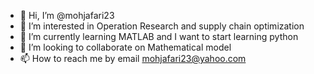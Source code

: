 - 👋 Hi, I’m @mohjafari23
- 👀 I’m interested in Operation Research and supply chain optimization
- 🌱 I’m currently learning MATLAB and I want to start learning python
- 💞️ I’m looking to collaborate on Mathematical model
- 📫 How to reach me by email mohjafari23@yahoo.com

<!---
mohjafari23/mohjafari23 is a ✨ special ✨ repository because its `README.md` (this file) appears on your GitHub profile.
You can click the Preview link to take a look at your changes.
--->
